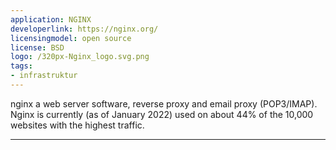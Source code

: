 ```yaml
---
application: NGINX
developerlink: https://nginx.org/
licensingmodel: open source
license: BSD
logo: /320px-Nginx_logo.svg.png
tags:
- infrastruktur
---
```

nginx a web server software, reverse proxy and email proxy (POP3/IMAP). Nginx is currently (as of January 2022) used on about 44% of the 10,000 websites with the highest traffic.


---
